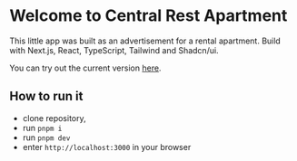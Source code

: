 # Welcome to Central Rest Apartment

This little app was built as an advertisement for a rental apartment. 
Build with Next.js, React, TypeScript, Tailwind and Shadcn/ui.

You can try out the current version [here](https://www.central-rest-apartment.com/).

## How to run it

- clone repository,
- run `pnpm i`
- run `pnpm dev`
- enter `http://localhost:3000` in your browser
